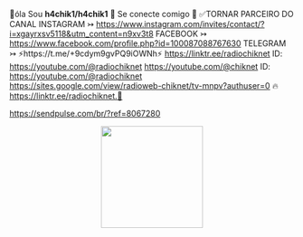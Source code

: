 👋óla 
Sou
**h4chik1/h4chik1** 
💌 Se conecte comigo 💌
✅TORNAR PARCEIRO DO CANAL
INSTAGRAM ↣ https://www.instagram.com/invites/contact/?i=xgayrxsv5118&utm_content=n9xv3t8
FACEBOOK ↣ https://www.facebook.com/profile.php?id=100087088767630
TELEGRAM ↣ ⚡️https://t.me/+9cdym9gvPQ9iOWNh⚡️
https://linktr.ee/radiochiknet
ID: https://youtube.com/@radiochiknet
https://youtube.com/@chiknet
ID: https://youtube.com/@radiochiknet
https://sites.google.com/view/radioweb-chiknet/tv-mnpv?authuser=0
🔥 https://linktr.ee/radiochiknet.🏐

https://sendpulse.com/br/?ref=8067280

<div align="center">
  <a href="https://github.com/h4chik1">
  <img height="180em" src="https://github-readme-stats.vercel.app/api?username=h4chik1&show_icons=false&theme=dark&include_all_commits=true&count_private=true"/>
</div>
